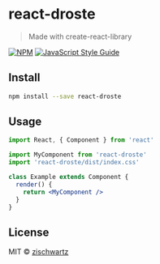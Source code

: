 # react-droste

> Made with create-react-library

[![NPM](https://img.shields.io/npm/v/react-droste.svg)](https://www.npmjs.com/package/react-droste) [![JavaScript Style Guide](https://img.shields.io/badge/code_style-standard-brightgreen.svg)](https://standardjs.com)

## Install

```bash
npm install --save react-droste
```

## Usage

```jsx
import React, { Component } from 'react'

import MyComponent from 'react-droste'
import 'react-droste/dist/index.css'

class Example extends Component {
  render() {
    return <MyComponent />
  }
}
```

## License

MIT © [zischwartz](https://github.com/zischwartz)
